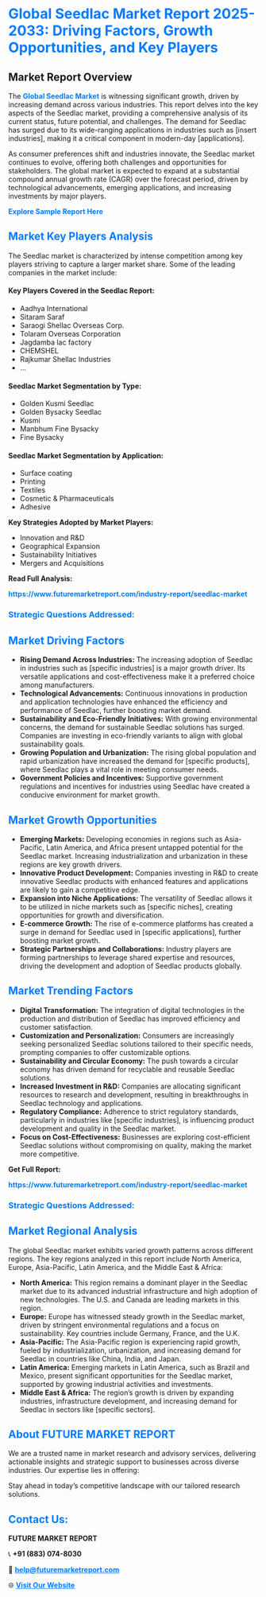 <h1 style="color: #007BFF;">Global Seedlac Market Report 2025-2033: Driving Factors, Growth Opportunities, and Key Players</h1>

<section id="overview">
<h2>Market Report Overview</h2>
<p>The <a href="https://www.futuremarketreport.com/industry-report/seedlac-market" style="color: #007BFF; text-decoration: none;"><strong>Global Seedlac Market</strong></a> is witnessing significant growth, driven by increasing demand across various industries. This report delves into the key aspects of the Seedlac market, providing a comprehensive analysis of its current status, future potential, and challenges. The demand for Seedlac has surged due to its wide-ranging applications in industries such as [insert industries], making it a critical component in modern-day [applications].</p>
<p>As consumer preferences shift and industries innovate, the Seedlac market continues to evolve, offering both challenges and opportunities for stakeholders. The global market is expected to expand at a substantial compound annual growth rate (CAGR) over the forecast period, driven by technological advancements, emerging applications, and increasing investments by major players.</p>
</section>

<section id="overview">
<p><a href="https://www.futuremarketreport.com/request-sample/reportId=102655" style="color: #007BFF; text-decoration: none;"><strong>Explore Sample Report Here</strong></a></p>
</section>

<section id="key-players">
<h2 style="color: #007BFF;">Market Key Players Analysis</h2>
<p>The Seedlac market is characterized by intense competition among key players striving to capture a larger market share. Some of the leading companies in the market include:</p>
<h4>Key Players Covered in the Seedlac Report:</h4>
<ul><li>Aadhya International</li><li>Sitaram Saraf</li><li>Saraogi Shellac Overseas Corp.</li><li>Tolaram Overseas Corporation</li><li>Jagdamba lac factory</li><li>CHEMSHEL</li><li>Rajkumar Shellac Industries</li><li>...</li></ul>
<h4>Seedlac Market Segmentation by Type:</h4>
<ul><li>Golden Kusmi Seedlac</li><li>Golden Bysacky Seedlac</li><li>Kusmi</li><li>Manbhum Fine Bysacky</li><li>Fine Bysacky</li></ul>

<h4>Seedlac Market Segmentation by Application:</h4>
<ul><li>Surface coating</li><li>Printing</li><li>Textiles</li><li>Cosmetic &amp; Pharmaceuticals</li><li>Adhesive</li></ul>
<p><strong>Key Strategies Adopted by Market Players:</strong></p>
<ul>
<li>Innovation and R&D</li>
<li>Geographical Expansion</li>
<li>Sustainability Initiatives</li>
<li>Mergers and Acquisitions</li>
</ul>
</section>

<section>
<p><strong>Read Full Analysis: </strong></p><a href="https://www.futuremarketreport.com/industry-report/seedlac-market" style="color: #007BFF; text-decoration: none;"><strong>https://www.futuremarketreport.com/industry-report/seedlac-market</strong></a>
<h3 style="color: #007BFF;">Strategic Questions Addressed:</h3>
</section>

<section id="driving-factors">
<h2 style="color: #007BFF;">Market Driving Factors</h2>
<ul>
<li><strong>Rising Demand Across Industries:</strong> The increasing adoption of Seedlac in industries such as [specific industries] is a major growth driver. Its versatile applications and cost-effectiveness make it a preferred choice among manufacturers.</li>
<li><strong>Technological Advancements:</strong> Continuous innovations in production and application technologies have enhanced the efficiency and performance of Seedlac, further boosting market demand.</li>
<li><strong>Sustainability and Eco-Friendly Initiatives:</strong> With growing environmental concerns, the demand for sustainable Seedlac solutions has surged. Companies are investing in eco-friendly variants to align with global sustainability goals.</li>
<li><strong>Growing Population and Urbanization:</strong> The rising global population and rapid urbanization have increased the demand for [specific products], where Seedlac plays a vital role in meeting consumer needs.</li>
<li><strong>Government Policies and Incentives:</strong> Supportive government regulations and incentives for industries using Seedlac have created a conducive environment for market growth.</li>
</ul>
</section>

<section id="growth-opportunities">
<h2 style="color: #007BFF;">Market Growth Opportunities</h2>
<ul>
<li><strong>Emerging Markets:</strong> Developing economies in regions such as Asia-Pacific, Latin America, and Africa present untapped potential for the Seedlac market. Increasing industrialization and urbanization in these regions are key growth drivers.</li>
<li><strong>Innovative Product Development:</strong> Companies investing in R&D to create innovative Seedlac products with enhanced features and applications are likely to gain a competitive edge.</li>
<li><strong>Expansion into Niche Applications:</strong> The versatility of Seedlac allows it to be utilized in niche markets such as [specific niches], creating opportunities for growth and diversification.</li>
<li><strong>E-commerce Growth:</strong> The rise of e-commerce platforms has created a surge in demand for Seedlac used in [specific applications], further boosting market growth.</li>
<li><strong>Strategic Partnerships and Collaborations:</strong> Industry players are forming partnerships to leverage shared expertise and resources, driving the development and adoption of Seedlac products globally.</li>
</ul>
</section>

<section id="trending-factors">
<h2 style="color: #007BFF;">Market Trending Factors</h2>
<ul>
<li><strong>Digital Transformation:</strong> The integration of digital technologies in the production and distribution of Seedlac has improved efficiency and customer satisfaction.</li>
<li><strong>Customization and Personalization:</strong> Consumers are increasingly seeking personalized Seedlac solutions tailored to their specific needs, prompting companies to offer customizable options.</li>
<li><strong>Sustainability and Circular Economy:</strong> The push towards a circular economy has driven demand for recyclable and reusable Seedlac solutions.</li>
<li><strong>Increased Investment in R&D:</strong> Companies are allocating significant resources to research and development, resulting in breakthroughs in Seedlac technology and applications.</li>
<li><strong>Regulatory Compliance:</strong> Adherence to strict regulatory standards, particularly in industries like [specific industries], is influencing product development and quality in the Seedlac market.</li>
<li><strong>Focus on Cost-Effectiveness:</strong> Businesses are exploring cost-efficient Seedlac solutions without compromising on quality, making the market more competitive.</li>
</ul>
</section>

<section>
<p><strong>Get Full Report: </strong></p><a href="https://www.futuremarketreport.com/industry-report/seedlac-market" style="color: #007BFF; text-decoration: none;"><strong>https://www.futuremarketreport.com/industry-report/seedlac-market</strong></a>
<h3 style="color: #007BFF;">Strategic Questions Addressed:</h3>
</section>


<section id="regional-analysis">
<h2 style="color: #007BFF;">Market Regional Analysis</h2>
<p>The global Seedlac market exhibits varied growth patterns across different regions. The key regions analyzed in this report include North America, Europe, Asia-Pacific, Latin America, and the Middle East & Africa:</p>
<ul>
<li><strong>North America:</strong> This region remains a dominant player in the Seedlac market due to its advanced industrial infrastructure and high adoption of new technologies. The U.S. and Canada are leading markets in this region.</li>
<li><strong>Europe:</strong> Europe has witnessed steady growth in the Seedlac market, driven by stringent environmental regulations and a focus on sustainability. Key countries include Germany, France, and the U.K.</li>
<li><strong>Asia-Pacific:</strong> The Asia-Pacific region is experiencing rapid growth, fueled by industrialization, urbanization, and increasing demand for Seedlac in countries like China, India, and Japan.</li>
<li><strong>Latin America:</strong> Emerging markets in Latin America, such as Brazil and Mexico, present significant opportunities for the Seedlac market, supported by growing industrial activities and investments.</li>
<li><strong>Middle East & Africa:</strong> The region’s growth is driven by expanding industries, infrastructure development, and increasing demand for Seedlac in sectors like [specific sectors].</li>
</ul>
</section>

<footer>
<h2 style="color: #007BFF;">About FUTURE MARKET REPORT</h2>
<p>We are a trusted name in market research and advisory services, delivering actionable insights and strategic support to businesses across diverse industries. Our expertise lies in offering:</p>

<p>Stay ahead in today’s competitive landscape with our tailored research solutions.</p>

<h2 style="color: #007BFF;">Contact Us:</h2>
<p><strong>FUTURE MARKET REPORT</strong></p>
<p>📞 <strong>+91 (883) 074-8030</strong></p>
<p>📧 <strong><a href="mailto:help@futuremarketreport.com" style="color: #007BFF;">help@futuremarketreport.com</a></strong></p>
<p>🌐 <strong><a href="https://www.futuremarketreport.com/" style="color: #007BFF;">Visit Our Website</a></strong></p>
</footer>